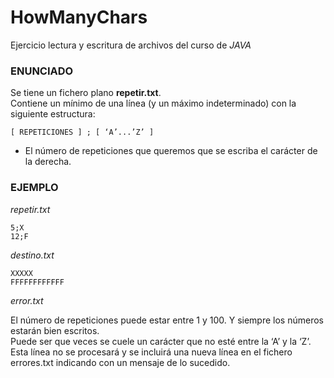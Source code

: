 # HowManyChars
Ejercicio lectura y escritura de archivos del curso de *JAVA*

### ENUNCIADO
Se tiene un fichero plano **repetir.txt**.<br>
Contiene un mínimo de una línea (y un máximo indeterminado) con la siguiente estructura:

`[ REPETICIONES ] ; [ ‘A’...’Z’ ]`

- El número de repeticiones que queremos que se escriba el carácter de la derecha.

### EJEMPLO
*repetir.txt*
```
5;X
12;F
```

*destino.txt*
```
XXXXX
FFFFFFFFFFFF
```

*error.txt*

El número de repeticiones puede estar entre 1 y 100. Y siempre los números estarán bien escritos.<br>
Puede ser que veces se cuele un carácter que no esté entre la ‘A’ y la ‘Z’.<br>
Esta línea no se procesará y se incluirá una nueva línea en el fichero errores.txt indicando con un mensaje de lo sucedido.
